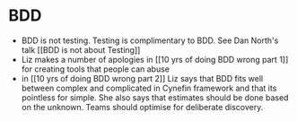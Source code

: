 # BDD

- BDD is not testing. Testing is complimentary to BDD. See Dan North's talk  [[BDD is not about Testing]]
- Liz makes a number of apologies in [[10 yrs of doing BDD wrong part 1]] for creating tools that people can abuse
- in [[10 yrs of doing BDD wrong part 2]] Liz says that BDD fits well between complex and complicated in Cynefin framework and that its pointless for simple. She also says that estimates should be done based on the unknown. Teams should optimise for deliberate discovery.